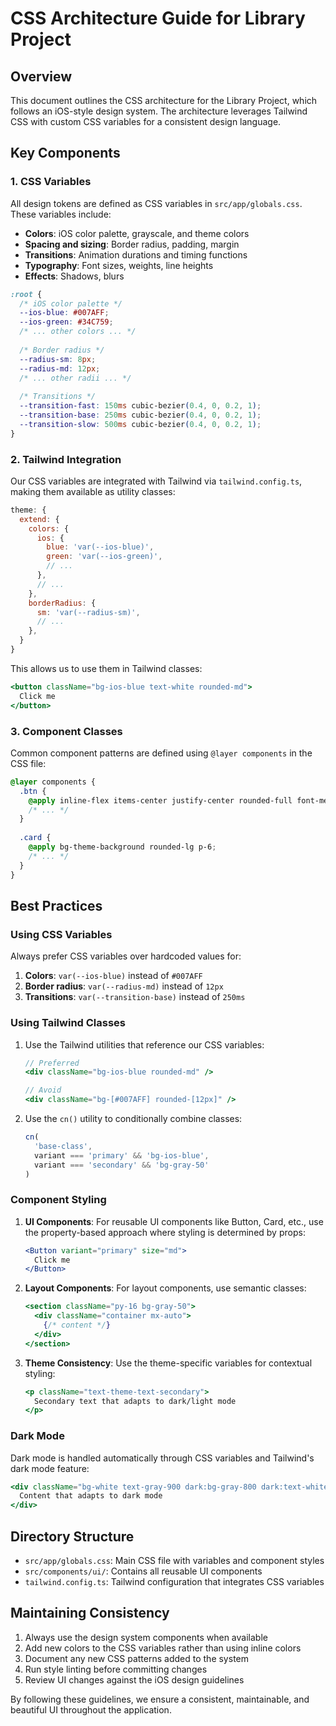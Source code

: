 # CSS Architecture Guide for Library Project

## Overview

This document outlines the CSS architecture for the Library Project, which follows an iOS-style design system. The architecture leverages Tailwind CSS with custom CSS variables for a consistent design language.

## Key Components

### 1. CSS Variables

All design tokens are defined as CSS variables in `src/app/globals.css`. These variables include:

- **Colors**: iOS color palette, grayscale, and theme colors
- **Spacing and sizing**: Border radius, padding, margin
- **Transitions**: Animation durations and timing functions
- **Typography**: Font sizes, weights, line heights
- **Effects**: Shadows, blurs

```css
:root {
  /* iOS color palette */
  --ios-blue: #007AFF;
  --ios-green: #34C759;
  /* ... other colors ... */
  
  /* Border radius */
  --radius-sm: 8px;
  --radius-md: 12px;
  /* ... other radii ... */
  
  /* Transitions */
  --transition-fast: 150ms cubic-bezier(0.4, 0, 0.2, 1);
  --transition-base: 250ms cubic-bezier(0.4, 0, 0.2, 1);
  --transition-slow: 500ms cubic-bezier(0.4, 0, 0.2, 1);
}
```

### 2. Tailwind Integration

Our CSS variables are integrated with Tailwind via `tailwind.config.ts`, making them available as utility classes:

```js
theme: {
  extend: {
    colors: {
      ios: {
        blue: 'var(--ios-blue)',
        green: 'var(--ios-green)',
        // ...
      },
      // ...
    },
    borderRadius: {
      sm: 'var(--radius-sm)',
      // ...
    },
  }
}
```

This allows us to use them in Tailwind classes:

```jsx
<button className="bg-ios-blue text-white rounded-md">
  Click me
</button>
```

### 3. Component Classes

Common component patterns are defined using `@layer components` in the CSS file:

```css
@layer components {
  .btn {
    @apply inline-flex items-center justify-center rounded-full font-medium;
    /* ... */
  }
  
  .card {
    @apply bg-theme-background rounded-lg p-6;
    /* ... */
  }
}
```

## Best Practices

### Using CSS Variables

Always prefer CSS variables over hardcoded values for:

1. **Colors**: `var(--ios-blue)` instead of `#007AFF`
2. **Border radius**: `var(--radius-md)` instead of `12px`
3. **Transitions**: `var(--transition-base)` instead of `250ms`

### Using Tailwind Classes

1. Use the Tailwind utilities that reference our CSS variables:
   ```jsx
   // Preferred
   <div className="bg-ios-blue rounded-md" />
   
   // Avoid
   <div className="bg-[#007AFF] rounded-[12px]" />
   ```

2. Use the `cn()` utility to conditionally combine classes:
   ```jsx
   cn(
     'base-class',
     variant === 'primary' && 'bg-ios-blue',
     variant === 'secondary' && 'bg-gray-50'
   )
   ```

### Component Styling

1. **UI Components**: For reusable UI components like Button, Card, etc., use the property-based approach where styling is determined by props:

   ```jsx
   <Button variant="primary" size="md">
     Click me
   </Button>
   ```

2. **Layout Components**: For layout components, use semantic classes:

   ```jsx
   <section className="py-16 bg-gray-50">
     <div className="container mx-auto">
       {/* content */}
     </div>
   </section>
   ```

3. **Theme Consistency**: Use the theme-specific variables for contextual styling:

   ```jsx
   <p className="text-theme-text-secondary">
     Secondary text that adapts to dark/light mode
   </p>
   ```

### Dark Mode

Dark mode is handled automatically through CSS variables and Tailwind's dark mode feature:

```jsx
<div className="bg-white text-gray-900 dark:bg-gray-800 dark:text-white">
  Content that adapts to dark mode
</div>
```

## Directory Structure

- `src/app/globals.css`: Main CSS file with variables and component styles
- `src/components/ui/`: Contains all reusable UI components
- `tailwind.config.ts`: Tailwind configuration that integrates CSS variables

## Maintaining Consistency

1. Always use the design system components when available
2. Add new colors to the CSS variables rather than using inline colors
3. Document any new CSS patterns added to the system
4. Run style linting before committing changes
5. Review UI changes against the iOS design guidelines

By following these guidelines, we ensure a consistent, maintainable, and beautiful UI throughout the application. 